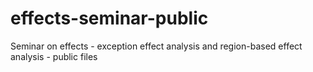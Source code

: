 # effects-seminar-public
Seminar on effects - exception effect analysis and region-based effect analysis - public files
